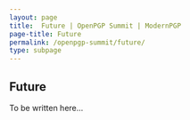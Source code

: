 ```yaml
---
layout: page
title:  Future | OpenPGP Summit | ModernPGP
page-title: Future
permalink: /openpgp-summit/future/
type: subpage
---
```

 

## Future

To be written here...
